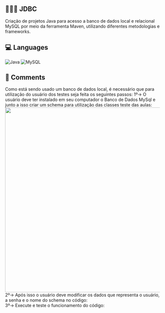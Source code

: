 ## 👨🏽‍💻 JDBC
Criação de projetos Java para acesso a banco de dados local e relacional MySQL por meio da ferramenta Maven, utilizando diferentes metodologias e frameworks.

## 💻 Languages
![Java](https://img.shields.io/badge/java-%23ED8B00.svg?style=for-the-badge&logo=openjdk&logoColor=white)
![MySQL](https://img.shields.io/badge/mysql-4479A1.svg?style=for-the-badge&logo=mysql&logoColor=white)

## 🔎 Comments
Como está sendo usado um banco de dados local, é necessário que para utilização do usuário dos testes seja feita os seguintes passos:
1º-> O usuário deve ter instalado em seu computador o Banco de Dados MySql e junto a isso criar um schema para utilização das classes teste das aulas:  
<img width="600" src="assets/instrucao01.gif">
2º-> Após isso o usuário deve modificar os dados que representa o usuário, a senha e o nome do schema no código:  
3º-> Execute e teste o funcionamento do código:  
